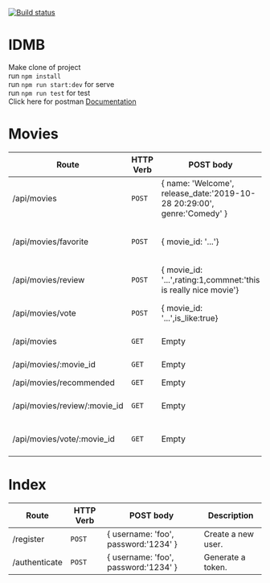 [![Build status](https://api.travis-ci.org/meseven/node-egitimi-movie-api.svg)](https://travis-ci.org/meseven/node-egitimi-movie-api)

# IDMB
Make clone of project  
run `npm install`  
run `npm run start:dev` for serve  
run `npm run test` for test  
Click here for postman [Documentation](https://documenter.getpostman.com/view/5789604/SVzxagJe?version=latest)


# Movies

| Route | HTTP Verb	 | POST body	 | Description	 |
| --- | --- | --- | --- |
| /api/movies | `POST` | { name: 'Welcome', release_date:'2019-10-28 20:29:00', genre:'Comedy' } | Create a new movie. |
| /api/movies/favorite | `POST` | { movie_id: '...'} | Create a new favorite movie. |
| /api/movies/review   | `POST` | { movie_id: '...',rating:1,commnet:'this is really nice movie'} | Create a review for movie. |
| /api/movies/vote   | `POST` | { movie_id: '...',is_like:true} | Create a vote for movie. |
| /api/movies | `GET` | Empty | List all movies. |
| /api/movies/:movie_id | `GET` | Empty | get a movie. |
| /api/movies/recommended | `GET` | Empty | Get movies. |
| /api/movies/review/:movie_id | `GET` | Empty | Get list of revies of movie. |
| /api/movies/vote/:movie_id | `GET` | Empty | Get list of votes of movie. |

# Index

| Route | HTTP Verb	 | POST body	 | Description	 |
| --- | --- | --- | --- |
| /register | `POST` | { username: 'foo', password:'1234' } | Create a new user. |
| /authenticate | `POST` | { username: 'foo', password:'1234' } | Generate a token. |

